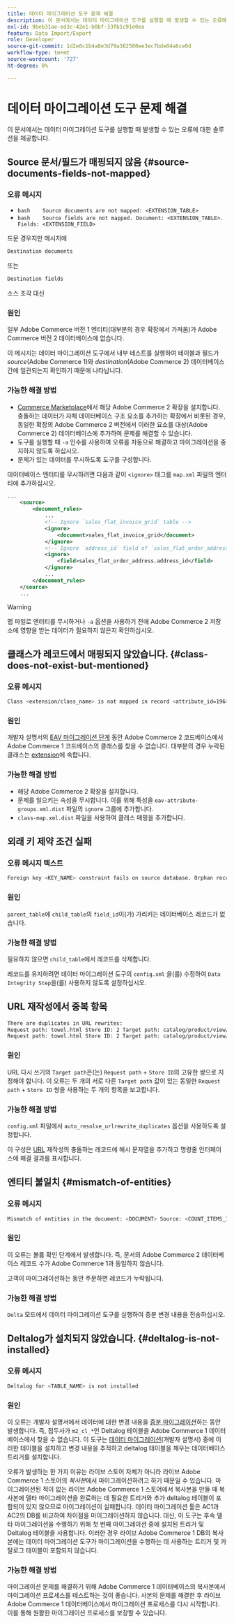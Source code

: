 ```yaml
---
title: 데이터 마이그레이션 도구 문제 해결
description: 이 문서에서는 데이터 마이그레이션 도구를 실행할 때 발생할 수 있는 오류에 대한 솔루션을 제공합니다.
exl-id: 9beb31ae-ed3c-42e1-b0bf-33fb1c91e0ea
feature: Data Import/Export
role: Developer
source-git-commit: 1d2e0c1b4a8e3d79a362500ee3ec7bde84a6ce0d
workflow-type: tm+mt
source-wordcount: '727'
ht-degree: 0%

---
```


# 데이터 마이그레이션 도구 문제 해결

이 문서에서는 데이터 마이그레이션 도구를 실행할 때 발생할 수 있는 오류에 대한 솔루션을 제공합니다.

## Source 문서/필드가 매핑되지 않음 {#source-documents-fields-not-mapped}

### 오류 메시지

* ```bash    Source documents are not mapped: <EXTENSION_TABLE>    ```
* ```bash    Source fields are not mapped. Document: <EXTENSION_TABLE>. Fields: <EXTENSION_FIELD>    ```

드문 경우지만 메시지에

```bash
Destination documents
```

또는

```bash
Destination fields
```

소스 조각 대신

### 원인

일부 Adobe Commerce 버전 1 엔티티(대부분의 경우 확장에서 가져옴)가 Adobe Commerce 버전 2 데이터베이스에 없습니다.

이 메시지는 데이터 마이그레이션 도구에서 내부 테스트를 실행하여 테이블과 필드가 *source*(Adobe Commerce 1)와 *destination*(Adobe Commerce 2) 데이터베이스 간에 일관되는지 확인하기 때문에 나타납니다.

### 가능한 해결 방법

* [Commerce Marketplace](https://marketplace.magento.com/)에서 해당 Adobe Commerce 2 확장을 설치합니다.     충돌하는 데이터가 자체 데이터베이스 구조 요소를 추가하는 확장에서 비롯된 경우, 동일한 확장의 Adobe Commerce 2 버전에서 이러한 요소를 대상(Adobe Commerce 2) 데이터베이스에 추가하여 문제를 해결할 수 있습니다.
* 도구를 실행할 때 `-a` 인수를 사용하여 오류를 자동으로 해결하고 마이그레이션을 중지하지 않도록 하십시오.
* 문제가 있는 데이터를 무시하도록 도구를 구성합니다.

데이터베이스 엔터티를 무시하려면 다음과 같이 `<ignore>` 태그를 `map.xml` 파일의 엔터티에 추가하십시오.

```xml
...
    <source>
        <document_rules>
            ...
            <!-- Ignore `sales_flat_invoice_grid` table -->
            <ignore>
                <document>sales_flat_invoice_grid</document>
            </ignore>
            <!-- Ignore `address_id` field of `sales_flat_order_address` table -->
            <ignore>
                <field>sales_flat_order_address.address_id</field>
            </ignore>
            ...
        </document_rules>
    </source>
    ...
```

>[!WARNING]
>
>맵 파일로 엔터티를 무시하거나 `-a` 옵션을 사용하기 전에 Adobe Commerce 2 저장소에 영향을 받는 데이터가 필요하지 않은지 확인하십시오.

## 클래스가 레코드에서 매핑되지 않았습니다. {#class-does-not-exist-but-mentioned}

### 오류 메시지

```bash
Class <extension/class_name> is not mapped in record <attribute_id=196>
```

### 원인

개발자 설명서의 [EAV 마이그레이션 단계](https://devdocs.magento.com/guides/v2.3/migration/migration-tool-internal-spec.html#eav) 동안 Adobe Commerce 2 코드베이스에서 Adobe Commerce 1 코드베이스의 클래스를 찾을 수 없습니다. 대부분의 경우 누락된 클래스는 [extension](https://glossary.magento.com/extension)에 속합니다.

### 가능한 해결 방법

* 해당 Adobe Commerce 2 확장을 설치합니다.
* 문제를 일으키는 속성을 무시합니다.    이를 위해 특성을 `eav-attribute-groups.xml.dist` 파일의 `ignore` 그룹에 추가합니다.
* `class-map.xml.dist` 파일을 사용하여 클래스 매핑을 추가합니다.

## 외래 키 제약 조건 실패

### 오류 메시지 텍스트

```bash
Foreign key <KEY_NAME> constraint fails on source database. Orphan records id: <id_1>, <id_2> from <child_table>.<field_id> has no referenced records in <parent_table>
```

### 원인

`parent_table`에 `child_table`의 `field_id`이(가) 가리키는 데이터베이스 레코드가 없습니다.

### 가능한 해결 방법

필요하지 않으면 `child_table`에서 레코드를 삭제합니다.

레코드를 유지하려면 데이터 마이그레이션 도구의 `config.xml` 을(를) 수정하여 `Data Integrity Step`을(를) 사용하지 않도록 설정하십시오.

## URL 재작성에서 중복 항목

```xml
There are duplicates in URL rewrites:
Request path: towel.html Store ID: 2 Target path: catalog/product/view/id/10
Request path: towel.html Store ID: 2 Target path: catalog/product/view/id/12
```

### 원인

URL 다시 쓰기의 `Target path`은(는) `Request path` + `Store ID`의 고유한 쌍으로 지정해야 합니다. 이 오류는 두 개의 서로 다른 `Target path` 값이 있는 동일한 `Request path` + `Store ID` 쌍을 사용하는 두 개의 항목을 보고합니다.

### 가능한 해결 방법

`config.xml` 파일에서 `auto_resolve_urlrewrite_duplicates` 옵션을 사용하도록 설정합니다.

이 구성은 [URL](https://glossary.magento.com/url) 재작성의 충돌하는 레코드에 해시 문자열을 추가하고 명령줄 인터페이스에 해결 결과를 표시합니다.

## 엔티티 불일치 {#mismatch-of-entities}

### 오류 메시지

```bash
Mismatch of entities in the document: <DOCUMENT> Source: <COUNT_ITEMS_IN_SOURCE_TABLE> Destination: <COUNT_ITEMS_IN_DESTINATION_TABLE>
```

### 원인

이 오류는 볼륨 확인 단계에서 발생합니다. 즉, 문서의 Adobe Commerce 2 데이터베이스 레코드 수가 Adobe Commerce 1과 동일하지 않습니다.

고객이 마이그레이션하는 동안 주문하면 레코드가 누락됩니다.

### 가능한 해결 방법

`Delta` 모드에서 데이터 마이그레이션 도구를 실행하여 증분 변경 내용을 전송하십시오.

## Deltalog가 설치되지 않았습니다. {#deltalog-is-not-installed}

### 오류 메시지

```bash
Deltalog for <TABLE_NAME> is not installed
```

### 원인

이 오류는 개발자 설명서에서 데이터에 대한 변경 내용을 [증분 마이그레이션](https://devdocs.magento.com/guides/v2.3/migration/migration-migrate-delta.html)하는 동안 발생합니다. 즉, 접두사가 `m2_cl_*`인 Deltalog 테이블을 Adobe Commerce 1 데이터베이스에서 찾을 수 없습니다. 이 도구는 [데이터 마이그레이션](https://devdocs.magento.com/guides/v2.3/migration/migration-migrate-data.html)(개발자 설명서) 중에 이러한 테이블을 설치하고 변경 내용을 추적하고 deltalog 테이블을 채우는 데이터베이스 트리거를 설치합니다.

오류가 발생하는 한 가지 이유는 라이브 스토어 자체가 아니라 라이브 Adobe Commerce 1 스토어의 *복사본*&#x200B;에서 마이그레이션하려고 하기 때문일 수 있습니다. 마이그레이션된 적이 없는 라이브 Adobe Commerce 1 스토어에서 복사본을 만들 때 복사본에 델타 마이그레이션을 완료하는 데 필요한 트리거와 추가 deltalog 테이블이 포함되어 있지 않으므로 마이그레이션이 실패합니다. 데이터 마이그레이션 툴은 AC1과 AC2의 DB를 비교하여 차이점을 마이그레이션하지 않습니다. 대신, 이 도구는 후속 델타 마이그레이션을 수행하기 위해 첫 번째 마이그레이션 중에 설치된 트리거 및 Deltalog 테이블을 사용합니다. 이러한 경우 라이브 Adobe Commerce 1 DB의 복사본에는 데이터 마이그레이션 도구가 마이그레이션을 수행하는 데 사용하는 트리거 및 카탈로그 테이블이 포함되지 않습니다.

### 가능한 해결 방법

마이그레이션 문제를 해결하기 위해 Adobe Commerce 1 데이터베이스의 복사본에서 마이그레이션 프로세스를 테스트하는 것이 좋습니다. 사본의 문제를 해결한 후 라이브 Adobe Commerce 1 데이터베이스에서 마이그레이션 프로세스를 다시 시작합니다. 이를 통해 원활한 마이그레이션 프로세스를 보장할 수 있습니다.
